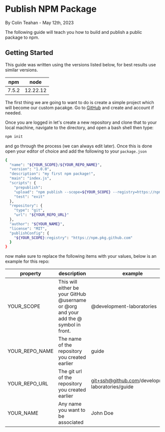 # Publish NPM Package
By Colin Teahan - May 12th, 2023

The following guide will teach you how to build and publish a public package to npm.

## Getting Started

This guide was written using the versions listed below, for best results use similar versions.

|npm|node|
|----|-------|
|7.5.2 |12.22.12|

The first thing we are going to want to do is create a simple project which will become our custom pacakge. Go to [GitHub](https://github.com/) and create and account if needed.

Once you are logged in let's create a new repository and clone that to your local machine, navigate to the directory, and open a bash shell then type:

```bash
npm init
```
and go through the process (we can always edit later). Once this is done open your editor of choice and add the following to your `package.json`

```bash
{
  "name": "${YOUR_SCOPE}/${YOUR_REPO_NAME}",
  "version": "1.0.0",
  "description": "my first npm package!",
  "main": "index.js",
  "scripts": {
    "prepublish":
    "upload": "npm publish --scope=${YOUR_SCOPE} --registry=https://npm.pkg.github.com/",
    "test": "exit"
  },
  "repository": {
    "type": "git",
    "url": "${YOUR_REPO_URL}"
  },
  "author": "${YOUR_NAME}",
  "license": "MIT",
  "publishConfig": {
    "${YOUR_SCOPE}:registry": "https://npm.pkg.github.com"
  }
}
```
now make sure to replace the following items with your values, below is an example for this repo:

|property|description|example|
|--------|-----------|-------|
|YOUR_SCOPE|This will either be your GitHub @username or @org and your add the @ symbol in front.| @development-laboratories |
|YOUR_REPO_NAME|The name of the repository you created earlier|guide|
|YOUR_REPO_URL|The git url of the repository you created earlier| git+ssh@github.com/development-laboratories/guide|
|YOUR_NAME|Any name you want to be associated|John Doe|
